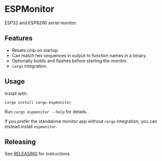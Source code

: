# ESPMonitor

ESP32 and ESP8266 serial monitor.

## Features

* Resets chip on startup.
* Can match hex sequences in output to function names in a binary.
* Optionally builds and flashes before starting the monitor.
* `cargo` integration.

## Usage

Install with:

```
cargo install cargo-espmonitor
```

Run `cargo espmonitor --help` for details.

If you prefer the standalone monitor app without `cargo` integration,
you can instead install `espmonitor`.

## Releasing

See [RELEASING](RELEASING.md) for instructions.
